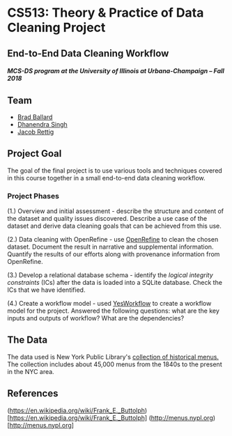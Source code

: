 # CS513: Theory & Practice of Data Cleaning Project
## End-to-End Data Cleaning Workflow



##### MCS-DS program at the University of Illinois at Urbana-Champaign – Fall 2018

## Team


- [Brad Ballard](mailto:bjb3@illinois.edu?Subject=CS513Project)
- [Dhanendra Singh](mailto:disingh2@illinois.edu?Subject=CS513Project)
- [Jacob Rettig](mailto:jrettig2@illinois.edu?Subject=CS513Project)


## Project Goal

The goal of the final project is to use various tools and techniques covered in this course together in a small end-to-end data cleaning workflow.

### Project Phases

(1.) Overview and initial assessment - describe the structure and content of the dataset and quality issues discovered. Describe a use case of the dataset and derive data cleaning goals that can be achieved from this use. 

(2.) Data cleaning with OpenRefine - use [OpenRefine](openrefine.org) to clean the chosen dataset. Document the result in narrative and supplemental information. Quantify the results of our efforts along with provenance information from OpenRefine.

(3.) Develop a relational database schema - identify the *logical integrity constraints* (ICs) after the data is loaded into a SQLite database. Check the ICs that we have identified.

(4.) Create a workflow model - used [YesWorkflow](https://github.com/yesworkflow-org) to create a workflow model for the project. Answered the following questions: what are the key inputs and outputs of workflow? What are the dependencies?

## The Data

The data used is New York Public Library's [collection of historical menus.](http://menus.nypl.org/) The collection includes about 45,000 menus from the 1840s to the present in the NYC area.


## References

(https://en.wikipedia.org/wiki/Frank_E._Buttolph)[https://en.wikipedia.org/wiki/Frank_E._Buttolph]
(http://menus.nypl.org)[http://menus.nypl.org]

